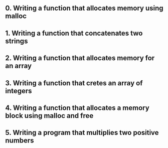## 0. Writing a function that allocates memory using malloc

## 1. Writing a function that concatenates two strings

## 2. Writing a function that allocates memory for an array

## 3. Writing a function that cretes an array of integers

## 4. Writing a function that allocates a memory block using malloc and free

## 5. Writing a program that multiplies two positive numbers
